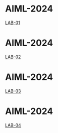 # AIML-2024
[LAB-01](https://github.com/DayyalaPranay/demo3.git)

# AIML-2024
[LAB-02](https://github.com/DayyalaPranay/demo3.git)

# AIML-2024
[LAB-03](https://github.com/DayyalaPranay/demo3.git)

# AIML-2024
[LAB-04](https://github.com/DayyalaPranay/demo3.git)
